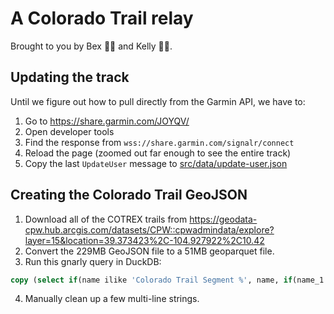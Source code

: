 # A Colorado Trail relay

Brought to you by Bex 🚴‍♀️ and Kelly 🏃‍♀️.

## Updating the track

Until we figure out how to pull directly from the Garmin API, we have to:

1. Go to <https://share.garmin.com/JOYQV/>
2. Open developer tools
3. Find the response from `wss://share.garmin.com/signalr/connect`
4. Reload the page (zoomed out far enough to see the entire track)
5. Copy the last `UpdateUser` message to [src/data/update-user.json](./src/data/update-user.json)

## Creating the Colorado Trail GeoJSON

1. Download all of the COTREX trails from <https://geodata-cpw.hub.arcgis.com/datasets/CPW::cpwadmindata/explore?layer=15&location=39.373423%2C-104.927922%2C10.42>
2. Convert the 229MB GeoJSON file to a 51MB geoparquet file.
3. Run this gnarly query in DuckDB:

```sql
copy (select if(name ilike 'Colorado Trail Segment %', name, if(name_1 ilike 'Colorado Trail Segment %', name_1, if(name_2 ilike 'Colorado Trail Segment %', name_2, if(name_3 ilike 'Colorado Trail Segment %', name_3, null)))) as segment_name, cast(substr(segment_name, 24) as bigint) as segment, st_linemerge(st_union_agg(geom)) as geometry from 'cortex-trails.parquet' where segment_name is not null group by segment_name) to 'colorado-trail.json' with (format gdal, driver 'GeoJSON');
```

4. Manually clean up a few multi-line strings.
